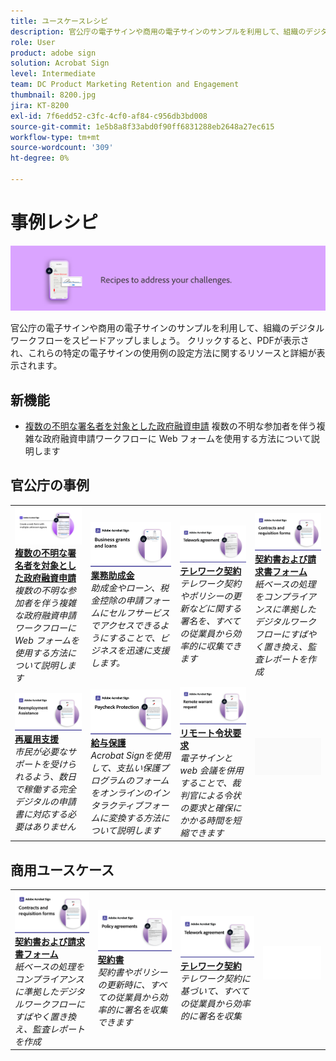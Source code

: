 ```yaml
---
title: ユースケースレシピ
description: 官公庁の電子サインや商用の電子サインのサンプルを利用して、組織のデジタルワークフローをスピードアップしましょう
role: User
product: adobe sign
solution: Acrobat Sign
level: Intermediate
team: DC Product Marketing Retention and Engagement
thumbnail: 8200.jpg
jira: KT-8200
exl-id: 7f6edd52-c3fc-4cf0-af84-c956db3bd008
source-git-commit: 1e5b8a8f33abd0f90ff6831288eb2648a27ec615
workflow-type: tm+mt
source-wordcount: '309'
ht-degree: 0%

---
```


# 事例レシピ

![使用例バナー](../assets/Hero-Recipe.png)

官公庁の電子サインや商用の電子サインのサンプルを利用して、組織のデジタルワークフローをスピードアップしましょう。 クリックすると、PDFが表示され、これらの特定の電子サインの使用例の設定方法に関するリソースと詳細が表示されます。

## 新機能

* [複数の不明な署名者を対象とした政府融資申請](webform-multiple-signers.md)
複数の不明な参加者を伴う複雑な政府融資申請ワークフローに Web フォームを使用する方法について説明します

## 官公庁の事例

<table style="table-layout:fixed">
<tr>
  <td>
    <a href="webform-multiple-signers.md">
      <img alt="複数の不明な署名者を対象とした政府融資申請" src="../assets/Web-form-unknown.png" />
    </a>
    <div>
    <a href="webform-multiple-signers.md"><strong>複数の不明な署名者を対象とした政府融資申請</strong></a>
    </div>
    <em>複数の不明な参加者を伴う複雑な政府融資申請ワークフローに Web フォームを使用する方法について説明します</em>
    <br>
  </td> 
  <td>
    <a href="usecasegovgrants.md">
      <img alt="業務助成金" src="../assets/UC_Business.png" />
    </a>
    <div>
    <a href="usecasegovgrants.md"><strong>業務助成金</strong></a>
    </div>
    <em>助成金やローン、税金控除の申請フォームにセルフサービスでアクセスできるようにすることで、ビジネスを迅速に支援します。</em>
    <br>
  </td> 
  <td>
    <a href="usecasegovtelework.md">
      <img alt="テレワーク契約" src="../assets/UC_MegasignR.png" />
    </a>
    <div>
    <a href="usecasegovtelework.md"><strong>テレワーク契約</strong></a>
    </div>
    <em>テレワーク契約やポリシーの更新などに関する署名を、すべての従業員から効率的に収集できます</em>
    <br>
  </td>
  <td>
    <a href="usecasegovcontracts.md">
      <img alt="契約書および請求書フォーム" src="../assets/UC_WorkflowR.png" />
    </a>
    <div>
    <a href="usecasegovcontracts.md"><strong>契約書および請求書フォーム</strong></a>
    </div>
    <em>紙ベースの処理をコンプライアンスに準拠したデジタルワークフローにすばやく置き換え、監査レポートを作成</em>
    <br>
  </td>
</tr>
<tr>
 <td>
    <a href="usecasegovreemployment.md">
      <img alt="再雇用支援" src="../assets/UC_WebformsR.png" />
    </a>
    <div>
    <a href="usecasegovreemployment.md"><strong>再雇用支援</strong></a>
    </div>
    <em>市民が必要なサポートを受けられるよう、数日で稼働する完全デジタルの申請書に対応する必要はありません</em>
    <br>
  </td>
  <td>
    <a href="usecasegovpaycheck.md">
      <img alt="給与保護" src="../assets/UC_PaycheckProtectionR.png" />
    </a>
    <div>
    <a href="usecasegovpaycheck.md"><strong>給与保護</strong></a>
    </div>
    <em>Acrobat Signを使用して、支払い保護プログラムのフォームをオンラインのインタラクティブフォームに変換する方法について説明します</em>
    <br>
  </td>
  <td>
    <a href="usecasegovremote.md">
      <img alt="リモート令状要求" src="../assets/UC_Remote_WarrantR.png" />
    </a>
    <div>
    <a href="usecasegovremote.md"><strong>リモート令状要求</strong></a>
    </div>
    <em>電子サインと web 会議を併用することで、裁判官による令状の要求と確保にかかる時間を短縮できます</em>
    <br>
  </td>
  <td>
    <img alt="スペーサー" src="../assets/Grayspacer.png" />
    <div>
    <br>
  </td>
</tr>
</table>

## 商用ユースケース

<table style="table-layout:fixed">
<tr>
  <td>
    <a href="usecasecomcontracts.md">
      <img alt="契約書および請求書フォーム" src="../assets/UC_WorkflowR.png" />
    </a>
    <div>
    <a href="usecasecomcontracts.md"><strong>契約書および請求書フォーム</strong></a>
    </div>
    <em>紙ベースの処理をコンプライアンスに準拠したデジタルワークフローにすばやく置き換え、監査レポートを作成</em>
    <br>
  </td> 
  <td>
    <a href="usecasecompolicy.md">
      <img alt="契約書" src="../assets/UC_Policy.png" />
    </a>
    <div>
    <a href="usecasecompolicy.md"><strong>契約書</strong></a>
    </div>
    <em>契約書やポリシーの更新時に、すべての従業員から効率的に署名を収集できます</em>
    <br>
  </td>
  <td>
    <a href="usecasecomtelework.md">
      <img alt="テレワーク契約" src="../assets/UC_MegasignR.png" />
    </a>
    <div>
    <a href="usecasecomtelework.md"><strong>テレワーク契約</strong></a>
    </div>
    <em>テレワーク契約に基づいて、すべての従業員から効率的に署名を収集</em>
    <br>
  </td>
  <td>
    <img alt="スペーサー" src="../assets/Whitespacer.png" />
    <div>
    <br>
  </td>
</tr>
</table>
